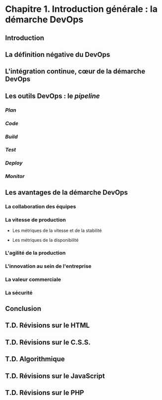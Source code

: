 # Chapitre 1. Introduction générale : la démarche DevOps

## Introduction

## La définition négative du DevOps

## L'intégration continue, cœur de la démarche DevOps

## Les outils DevOps : le *pipeline*

### *Plan*

### *Code*

### *Build*

### *Test*

### *Deploy*

### *Monitor*

## Les avantages de la démarche DevOps

### La collaboration des équipes

### La vitesse de production

- Les métriques de la vitesse et de la stabilité

- Les métriques de la disponibilité

### L'agilité de la production

### L'innovation au sein de l'entreprise

### La valeur commerciale

### La sécurité

## Conclusion

## T.D. Révisions sur le HTML

## T.D. Révisions sur le C.S.S.

## T.D. Algorithmique

## T.D. Révisions sur le JavaScript

## T.D. Révisions sur le PHP
